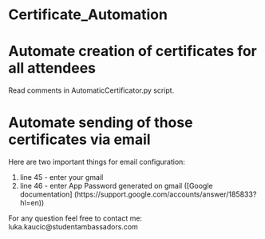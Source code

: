 # Certificate_Automation  
<h1> Automate creation of certificates for all attendees</h1>    
Read comments in AutomaticCertificator.py script. 
<h1>Automate sending of those certificates via email</h1>   
Here are two important things for email configuration:  
<ol>
<li>line 45 - enter your gmail</li>
<li>line 46 - enter App Password generated on gmail ([Google documentation] (https://support.google.com/accounts/answer/185833?hl=en))</li>
</ol>  
For any question feel free to contact me:  
luka.kaucic@studentambassadors.com
